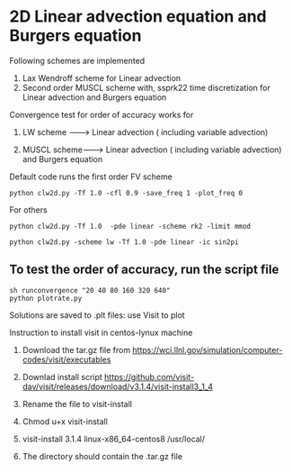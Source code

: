 # 2D Linear advection equation and Burgers equation

Following schemes are implemented

1. Lax Wendroff scheme for Linear advection 
2. Second order MUSCL scheme with, ssprk22 time discretization for Linear advection and Burgers equation

Convergence test for order of accuracy works for 

1. LW scheme ---> Linear advection ( including variable advection)

2. MUSCL scheme---> Linear advection ( including variable advection) and Burgers equation

Default code runs the first order FV scheme

```
python clw2d.py -Tf 1.0 -cfl 0.9 -save_freq 1 -plot_freq 0
```
For others

```
python clw2d.py -Tf 1.0  -pde linear -scheme rk2 -limit mmod
```

```
python clw2d.py -scheme lw -Tf 1.0 -pde linear -ic sin2pi 
```

## To test the order of accuracy, run the script file
```
sh runconvergence "20 40 80 160 320 640"
python plotrate.py
```

Solutions are saved to .plt files: use Visit to plot

Instruction to install visit in centos-lynux machine

1. Download the tar.gz file from https://wci.llnl.gov/simulation/computer-codes/visit/executables

2. Downlad install script https://github.com/visit-dav/visit/releases/download/v3.1.4/visit-install3_1_4

3. Rename the file to visit-install

4. Chmod u+x visit-install

5. visit-install 3.1.4 linux-x86_64-centos8 /usr/local/

6. The directory should contain the .tar.gz file 
